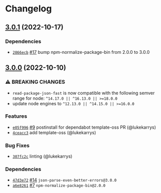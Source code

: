 # Changelog

## [3.0.1](https://github.com/npm/read-package-json-fast/compare/v3.0.0...v3.0.1) (2022-10-17)

### Dependencies

* [`2866ecb`](https://github.com/npm/read-package-json-fast/commit/2866ecbe35332d5a3bd7f92d3c8c35e070f58cba) [#17](https://github.com/npm/read-package-json-fast/pull/17) bump npm-normalize-package-bin from 2.0.0 to 3.0.0

## [3.0.0](https://github.com/npm/read-package-json-fast/compare/v2.0.3...v3.0.0) (2022-10-10)

### ⚠️ BREAKING CHANGES

* `read-package-json-fast` is now compatible with the following semver range for node: `^14.17.0 || ^16.13.0 || >=18.0.0`
* update node engines to `^12.13.0 || ^14.15.0 || >=16.0.0`

### Features

* [`e05f996`](https://github.com/npm/read-package-json-fast/commit/e05f9962aaf169c3e58f97309612d9fae10504ad) [#9](https://github.com/npm/read-package-json-fast/pull/9) postinstall for dependabot template-oss PR (@lukekarrys)
* [`4ceacc3`](https://github.com/npm/read-package-json-fast/commit/4ceacc3f5e683782122b13dc576f93f4aa55ca9c) add template-oss (@lukekarrys)

### Bug Fixes

* [`307fc2c`](https://github.com/npm/read-package-json-fast/commit/307fc2c585fdc0599aecd2d7802de4ebed56370c) linting (@lukekarrys)

### Dependencies

* [`47d3e72`](https://github.com/npm/read-package-json-fast/commit/47d3e72e1340e0fb796e225daa2c0377fc3df49e) [#14](https://github.com/npm/read-package-json-fast/pull/14) `json-parse-even-better-errors@3.0.0`
* [`a6e8261`](https://github.com/npm/read-package-json-fast/commit/a6e8261e378e189f0efbea19d362e168254ef881) [#7](https://github.com/npm/read-package-json-fast/pull/7) `npm-normalize-package-bin@2.0.0`
